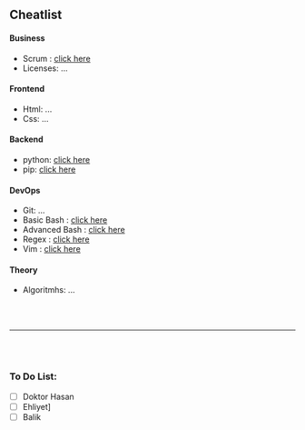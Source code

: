 ## Cheatlist

#### Business

- Scrum  : [click here](./compsci/business/scrum-cheatsheet.md)
- Licenses: ...

#### Frontend

- Html: ...
- Css: ...

#### Backend

- python: [click here](./cheatsheet/python.md)
- pip: [click here](./cheatsheet/pip.md)

#### DevOps

- Git: ...
- Basic Bash : [click here](./compsci/devops/unix-shell/basic-cheatsheet.md) 
- Advanced Bash : [click here](./compsci/devops/unix-shell/advanced-cheatsheet.md)
- Regex : [click here](./compsci/devops/regex/cheatsheet.md)
- Vim : [click here](./compsci/devops/vim/cheatsheet.md)

#### Theory

- Algoritmhs: ...


<br>
<br>

---

<br>
<br>

### To Do List:

- [ ] Doktor Hasan
- [ ] Ehliyet]
- [ ] Balik
